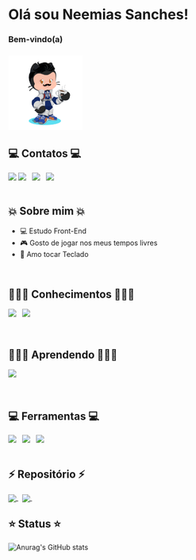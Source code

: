 # Olá sou Neemias Sanches! 

<div>
<h3>Bem-vindo(a)<h3>
<img src="octocat-1684408935038.png" widht= 150px; height= 150px>
</div>

## 💻 Contatos 💻
<div>
    <a href="https://wa.me/18996349638"><img src="https://img.shields.io/badge/WhatsApp-25D366?style=for-the-badge&logo=whatsapp&logoColor=white" widht= 35px; height= 35px></a>
    <a href="https://www.linkedin.com/in/neemias-sanches-ba4002273/"><img src="https://img.shields.io/badge/-LinkedIn-%230077B5?style=for-the-badge&logo=linkedin&logoColor=white" widht= 35px; height= 35px></a> &nbsp;
    <a href="https://twitter.com/NeemiasTKat"><img src="https://img.shields.io/badge/Twitter-1DA1F2?style=for-the-badge&logo=twitter&logoColor=white" widht= 35px; height= 35px></a> &nbsp;
    <a href="mailto:neemiasanches@hotmail.com"><img src="https://img.shields.io/badge/Microsoft_Outlook-0078D4?style=for-the-badge&logo=microsoft-outlook&logoColor=white" widht= 35px; height= 35px></a> &nbsp;
</div>
          
          
<br>

## 💥 Sobre mim 💥

- 💻 Estudo Front-End
- 🎮 Gosto de jogar nos meus tempos livres
- 🎹 Amo tocar Teclado

<br>

## 👩🏻‍💻 Conhecimentos 👩🏻‍💻
<img src="https://img.shields.io/badge/CSS3-1572B6?style=for-the-badge&logo=css3&logoColor=white" widht= 35px; height= 35px> &nbsp;
<img src="https://img.shields.io/badge/HTML5-E34F26?style=for-the-badge&logo=html5&logoColor=white" widht= 35px; height= 35px> &nbsp;
    
<br>

## 👩🏻‍💻 Aprendendo 👩🏻‍💻
<img src="https://img.shields.io/badge/JavaScript-323330?style=for-the-badge&logo=javascript&logoColor=F7DF1E" widht= 35px; height= 35px> &nbsp;

<br>
    
## 💻 Ferramentas 💻
<div>
    <img src="https://img.shields.io/badge/-git-black?style=for-the-badge&logo=Git" height="35"> &nbsp;
    <img src="https://img.shields.io/badge/github-%23121011.svg?logo=github&logoColor=white&style=for-the-badge" height="35"> &nbsp;
    <img src="https://img.shields.io/badge/-Windows-00ADEF?style=for-the-badge&logo=windows&logoColor=white" height="35"> &nbsp;
</div>
    
<br>    
    
## ⚡ Repositório ⚡
<a href="https://github.com/NeemiasTKat/listagem-pokemon">
  <img align="center" src="https://github-readme-stats.vercel.app/api/pin/?username=NeemiasTKat&repo=listagem-pokemon" />
</a> &nbsp;
<a href="https://github.com/NeemiasTKat/NeemiasTKat">
  <img align="center" src="https://github-readme-stats.vercel.app/api/pin/?username=NeemiasTKat&repo=NeemiasTKat" />
</a> &nbsp;

## ⭐ Status ⭐
![Anurag's GitHub stats](https://github-readme-stats.vercel.app/api?username=NeemiasTKat&show_icons=true&theme=radical)
</a> &nbsp; 
